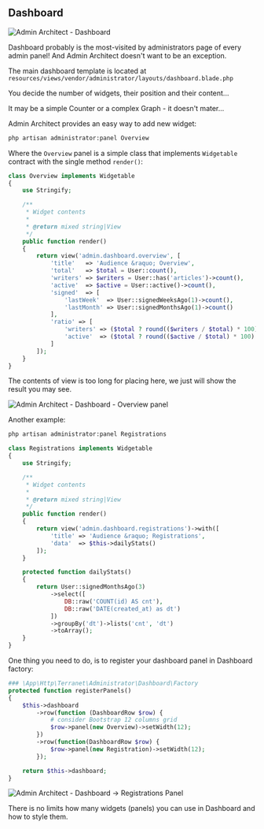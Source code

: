 ## Dashboard

![Admin Architect - Dashboard](http://docs.adminarchitect.com/images/dashboard/dashboard.jpg)

Dashboard probably is the most-visited by administrators page of every admin panel! 
And Admin Architect doesn't want to be an exception.

The main dashboard template is located at `resources/views/vendor/administrator/layouts/dashboard.blade.php`

You decide the number of widgets, their position and their content...

It may be a simple Counter or a complex Graph - it doesn't mater...

Admin Architect provides an easy way to add new widget:

```bash
php artisan administrator:panel Overview
```

Where the `Overview` panel is a simple class that implements `Widgetable` contract with the single method `render()`:

```php
class Overview implements Widgetable
{
    use Stringify;

    /**
     * Widget contents
     *
     * @return mixed string|View
     */
    public function render()
    {
        return view('admin.dashboard.overview', [
            'title'   => 'Audience &raquo; Overview',
            'total'   => $total = User::count(),
            'writers' => $writers = User::has('articles')->count(),
            'active'  => $active = User::active()->count(),
            'signed'  => [
                'lastWeek'  => User::signedWeeksAgo(1)->count(),
                'lastMonth' => User::signedMonthsAgo(1)->count()
            ],
            'ratio' => [
                'writers' => ($total ? round(($writers / $total) * 100) : 0),
                'active'  => ($total ? round(($active / $total) * 100) : 0),
            ]
        ]);
    }
}
```

The contents of view is too long for placing here, we just will show the result you may see.

![Admin Architect - Dashboard - Overview panel](http://docs.adminarchitect.com/images/dashboard/overview.jpg)

Another example:

```bash
php artisan administrator:panel Registrations
```

```php
class Registrations implements Widgetable
{
    use Stringify;

    /**
     * Widget contents
     *
     * @return mixed string|View
     */
    public function render()
    {
        return view('admin.dashboard.registrations')->with([
            'title' => 'Audience &raquo; Registrations',
            'data'  => $this->dailyStats()
        ]);
    }

    protected function dailyStats()
    {
        return User::signedMonthsAgo(3)
            ->select([
				DB::raw('COUNT(id) AS cnt'),
				DB::raw('DATE(created_at) as dt')
			])
            ->groupBy('dt')->lists('cnt', 'dt')
            ->toArray();
    }
}
```

One thing you need to do, is to register your dashboard panel in Dashboard factory:

```php
### \App\Http\Terranet\Administrator\Dashboard\Factory
protected function registerPanels()
{
    $this->dashboard
        ->row(function (DashboardRow $row) {
        	# consider Bootstrap 12 columns grid
        	$row->panel(new Overview)->setWidth(12);
        })
        ->row(function(DashboardRow $row) {
            $row->panel(new Registration)->setWidth(12);
        });

    return $this->dashboard;
}
```

![Admin Architect - Dashboard -> Registrations Panel](http://docs.adminarchitect.com/images/dashboard/registrations.jpg)

There is no limits how many widgets (panels) you can use in Dashboard and how to style them.